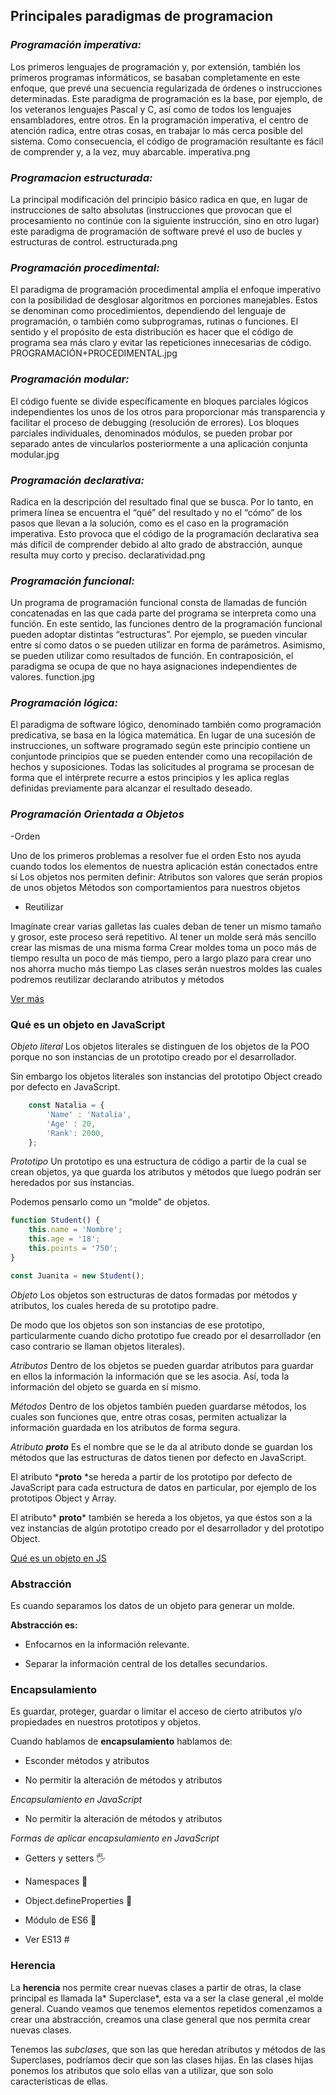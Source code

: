 ## Principales paradigmas de programacion
### *Programación imperativa:*
Los primeros lenguajes de programación y, por extensión, también los primeros programas informáticos, se basaban completamente en este enfoque, que prevé una secuencia regularizada de órdenes o instrucciones determinadas. Este paradigma de programación es la base, por ejemplo, de los veteranos lenguajes Pascal y C, así como de todos los lenguajes ensambladores, entre otros. En la programación imperativa, el centro de atención radica, entre otras cosas, en trabajar lo más cerca posible del sistema. Como consecuencia, el código de programación resultante es fácil de comprender y, a la vez, muy abarcable.
imperativa.png

### *Programacion estructurada:*
La principal modificación del principio básico radica en que, en lugar de instrucciones de salto absolutas (instrucciones que provocan que el procesamiento no continúe con la siguiente instrucción, sino en otro lugar) este paradigma de programación de software prevé el uso de bucles y estructuras de control.
estructurada.png

### *Programación procedimental:*
El paradigma de programación procedimental amplía el enfoque imperativo con la posibilidad de desglosar algoritmos en porciones manejables. Estos se denominan como procedimientos, dependiendo del lenguaje de programación, o también como subprogramas, rutinas o funciones. El sentido y el propósito de esta distribución es hacer que el código de programa sea más claro y evitar las repeticiones innecesarias de código.
PROGRAMACIÓN+PROCEDIMENTAL.jpg

### *Programación modular:*
El código fuente se divide específicamente en bloques parciales lógicos independientes los unos de los otros para proporcionar más transparencia y facilitar el proceso de debugging (resolución de errores). Los bloques parciales individuales, denominados módulos, se pueden probar por separado antes de vincularlos posteriormente a una aplicación conjunta
modular.jpg

### *Programación declarativa:*
Radica en la descripción del resultado final que se busca. Por lo tanto, en primera línea se encuentra el “qué” del resultado y no el “cómo” de los pasos que llevan a la solución, como es el caso en la programación imperativa. Esto provoca que el código de la programación declarativa sea más difícil de comprender debido al alto grado de abstracción, aunque resulta muy corto y preciso.
declaratividad.png

### *Programación funcional:*
Un programa de programación funcional consta de llamadas de función concatenadas en las que cada parte del programa se interpreta como una función. En este sentido, las funciones dentro de la programación funcional pueden adoptar distintas “estructuras”. Por ejemplo, se pueden vincular entre sí como datos o se pueden utilizar en forma de parámetros. Asimismo, se pueden utilizar como resultados de función. En contraposición, el paradigma se ocupa de que no haya asignaciones independientes de valores.
function.jpg

### *Programación lógica:*
El paradigma de software lógico, denominado también como programación predicativa, se basa en la lógica matemática. En lugar de una sucesión de instrucciones, un software programado según este principio contiene un conjuntode principios que se pueden entender como una recopilación de hechos y suposiciones. Todas las solicitudes al programa se procesan de forma que el intérprete recurre a estos principios y les aplica reglas definidas previamente para alcanzar el resultado deseado.

### *Programación Orientada a Objetos*
-Orden

Uno de los primeros problemas a resolver fue el orden
Esto nos ayuda cuando todos los elementos de nuestra aplicación están conectados entre sí
Los objetos nos permiten definir:
Atributos son valores que serán propios de unos objetos
Métodos son comportamientos para nuestros objetos
- Reutilizar

Imagínate crear varias galletas las cuales deban de tener un mismo tamaño y grosor, este proceso será repetitivo.
Al tener un molde será más sencillo crear las mismas de una misma forma
Crear moldes toma un poco más de tiempo resulta un poco de más tiempo, pero a largo plazo para crear uno nos ahorra mucho más tiempo
Las clases serán nuestros moldes las cuales podremos reutilizar declarando atributos y métodos

[Ver más](https://platzi.com/clases/2332-javascript-poo/38618-bonus-futbol-y-programacion-orientada-a-objetos/ "Ver más")

### Qué es un objeto en JavaScript
*Objeto literal*
Los objetos literales se distinguen de los objetos de la POO porque no son instancias de un prototipo creado por el desarrollador.

Sin embargo los objetos literales son instancias del prototipo Object creado por defecto en JavaScript.
```javascript
    const Natalia = {
    	'Name' : 'Natalia',
    	'Age' : 20,
    	'Rank': 2000, 
    };
```

*Prototipo*
Un prototipo es una estructura de código a partir de la cual se crean objetos, ya que guarda los atributos y métodos que luego podrán ser heredados por sus instancias.

Podemos pensarlo como un “molde” de objetos.

```javascript
function Student() {
	this.name = 'Nombre';
	this.age = '18';
	this.points = '750';
}

const Juanita = new Student();
```

*Objeto*
Los objetos son estructuras de datos formadas por métodos y atributos, los cuales hereda de su prototipo padre.

De modo que los objetos son son instancias de ese prototipo, particularmente cuando dicho prototipo fue creado por el desarrollador (en caso contrario se llaman objetos literales).


*Atributos*
Dentro de los objetos se pueden guardar atributos para guardar en ellos la información la información que se les asocia. Así, toda la información del objeto se guarda en sí mismo.


*Métodos*
Dentro de los objetos también pueden guardarse métodos, los cuales son funciones que, entre otras cosas, permiten actualizar la información guardada en los atributos de forma segura.


*Atributo* *__proto__*
Es el nombre que se le da al atributo donde se guardan los métodos que las estructuras de datos tienen por defecto en JavaScript.

El atributo *__proto__ *se hereda a partir de los prototipo por defecto de JavaScript para cada estructura de datos en particular, por ejemplo de los prototipos Object y Array.

El atributo* __proto__* también se hereda a los objetos, ya que éstos son a la vez instancias de algún prototipo creado por el desarrollador y del prototipo Object.

[Qué es un objeto en JS](https://platzi.com/clases/2332-javascript-poo/38619-que-es-un-objeto-en-javascript/ "Qué es un objeto en JS")

### Abstracción 
Es cuando separamos los datos de un objeto para generar un molde.

**Abstracción es:**

- Enfocarnos en la información relevante.

- Separar la información central de los detalles secundarios.

### Encapsulamiento

Es guardar, proteger, guardar o limitar el acceso de cierto atributos y/o propiedades en nuestros prototipos y objetos.

Cuando hablamos de **encapsulamiento** hablamos de:

- Esconder métodos y atributos

- No permitir la alteración de métodos y atributos 

*Encapsulamiento en JavaScript*

- No permitir la alteración de métodos y atributos 

*Formas de aplicar encapsulamiento en JavaScript*

- Getters y setters 🖐

- Namespaces 🙂

- Object.defineProperties 🎈

- Módulo de ES6 🤝 

- Ver ES13 #

### Herencia
La **herencia** nos permite crear nuevas clases a partir de otras, la clase principal es llamada la* Superclase*, esta va a ser la clase general ,el molde general. Cuando veamos que tenemos elementos repetidos comenzamos a crear una abstracción, creamos una clase general que nos permita crear nuevas clases.

Tenemos las *subclases*, que son las que heredan atributos y métodos de las Superclases, podríamos decir que son las clases hijas. En las clases hijas ponemos los atributos que solo ellas van a utilizar, que son solo características de ellas.